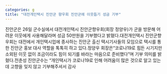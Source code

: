 ```yaml
---
categories: g
title: "대전개인택시 진안군 향우회 진안군에 이웃돕기 성금 기부"
---
```

진안군은 26일 군수실에서 대전개인택시 진안군향우회(회장 정양우)가 군을 방문해 어려운 이웃에게 사용해달라며 성금 50만원을 기부했다고 밝혔다.대전개인택시 진안군향우회는 대전에서 개인택시업에 종사하는 진안군 출신 택시기사들의 모임으로 택시를 통한 진안군 홍보 대사 역할을 톡톡히 하고 있다.정양우 회장은“코로나19로 힘든 시기지만 소외된 이웃 없이 조금이라도 힘이 되기를 바라는 마음으로 준비했다”며 기부 의미를 밝혔다.전춘성 진안군수는 “개인택시가 코로나19로 인해 어려움이 많은 것으로 알고 있는데 고향을 잊지 않고 기부해주셔서 감사